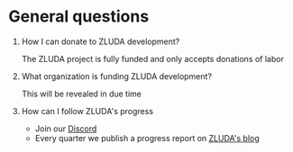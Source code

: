 # General questions

1. How I can donate to ZLUDA development?

    The ZLUDA project is fully funded and only accepts donations of labor

1. What organization is funding ZLUDA development?

    This will be revealed in due time

1. How can I follow ZLUDA's progress
   
   * Join our [Discord](https://discord.gg/sg6BNzXuc7)
   * Every quarter we publish a progress report on [ZLUDA's blog](https://vosen.github.io/ZLUDA/)